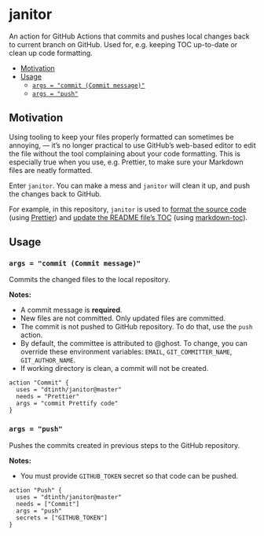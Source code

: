 # janitor

An action for GitHub Actions that commits and pushes local changes back to
current branch on GitHub. Used for, e.g. keeping TOC up-to-date or clean up code
formatting.

<!-- toc -->

- [Motivation](#motivation)
- [Usage](#usage)
  - [`args = "commit (Commit message)"`](#args--commit-commit-message)
  - [`args = "push"`](#args--push)

<!-- tocstop -->

## Motivation

Using tooling to keep your files properly formatted can sometimes be annoying,
— it’s no longer practical to use GitHub’s web-based editor to edit the file
without the tool complaining about your code formatting.
This is especially true when you use, e.g. Prettier, to make sure your Markdown files are neatly formatted.

Enter `janitor`. You can make a mess and `janitor` will clean it up, and push the
changes back to GitHub.

For example, in this repository, `janitor` is used to
[format the source code](https://github.com/dtinth/janitor/commit/4c881512129d3f29d1a35560a8421e1348f41e6a#diff-7a9076d6d94e62c13d641aa71f19ae8e)
(using [Prettier](https://github.com/prettier/prettier)) and
[update the README file’s TOC](https://github.com/dtinth/janitor/commit/63a26384fdd301ccff6adb928a4fd0064c3c5251)
(using [markdown-toc](https://github.com/jonschlinkert/markdown-toc)).

## Usage

### `args = "commit (Commit message)"`

Commits the changed files to the local repository.

**Notes:**

- A commit message is **required**.
- New files are not committed. Only updated files are committed.
- The commit is not pushed to GitHub repository. To do that, use the `push`
  action.
- By default, the committee is attributed to @ghost. To change, you can override
  these environment variables: `EMAIL`, `GIT_COMMITTER_NAME`, `GIT_AUTHOR_NAME`.
- If working directory is clean, a commit will not be created.

```
action "Commit" {
  uses = "dtinth/janitor@master"
  needs = "Prettier"
  args = "commit Prettify code"
}
```

### `args = "push"`

Pushes the commits created in previous steps to the GitHub repository.

**Notes:**

- You must provide `GITHUB_TOKEN` secret so that code can be pushed.

```
action "Push" {
  uses = "dtinth/janitor@master"
  needs = ["Commit"]
  args = "push"
  secrets = ["GITHUB_TOKEN"]
}
```
